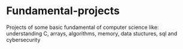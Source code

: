 # Fundamental-projects
Projects of some basic fundamental of computer science like: understanding C, arrays, algorithms, memory, data stuctures, sql and cybersecurity
